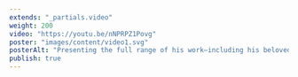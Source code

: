 ```yaml
---
extends: "_partials.video"
weight: 200
video: "https://youtu.be/nNPRPZ1Povg"
poster: "images/content/video1.svg"
posterAlt: "Presenting the full range of his work—including his beloved portraits–John Singer Sargent and Chicago’s Gilded Age chronicles a never-told story about this celebrated American artist, tracing his Chicago connections and illuminating the city’s vibrant art scene at the turn of the 20th century"
publish: true
---
```

